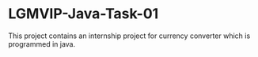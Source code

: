 # LGMVIP-Java-Task-01
This project contains an internship project for currency converter  which is programmed in java.
